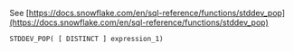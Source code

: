 See [https://docs.snowflake.com/en/sql-reference/functions/stddev_pop](https://docs.snowflake.com/en/sql-reference/functions/stddev_pop)
```
STDDEV_POP( [ DISTINCT ] expression_1)
```
